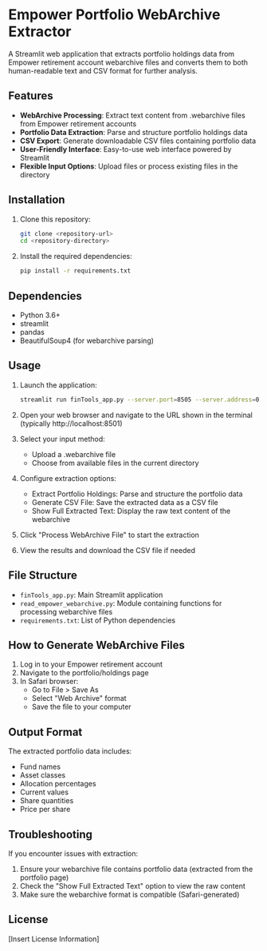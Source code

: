 # Empower Portfolio WebArchive Extractor

A Streamlit web application that extracts portfolio holdings data from Empower retirement account webarchive files and converts them to both human-readable text and CSV format for further analysis.

## Features

- **WebArchive Processing**: Extract text content from .webarchive files from Empower retirement accounts
- **Portfolio Data Extraction**: Parse and structure portfolio holdings data
- **CSV Export**: Generate downloadable CSV files containing portfolio data
- **User-Friendly Interface**: Easy-to-use web interface powered by Streamlit
- **Flexible Input Options**: Upload files or process existing files in the directory

## Installation

1. Clone this repository:
   ```bash
   git clone <repository-url>
   cd <repository-directory>
   ```

2. Install the required dependencies:
   ```bash
   pip install -r requirements.txt
   ```

## Dependencies

- Python 3.6+
- streamlit
- pandas
- BeautifulSoup4 (for webarchive parsing)

## Usage

1. Launch the application:
   ```bash
   streamlit run finTools_app.py --server.port=8505 --server.address=0.0.0.0
   ```

2. Open your web browser and navigate to the URL shown in the terminal (typically http://localhost:8501)

3. Select your input method:
   - Upload a .webarchive file
   - Choose from available files in the current directory

4. Configure extraction options:
   - Extract Portfolio Holdings: Parse and structure the portfolio data
   - Generate CSV File: Save the extracted data as a CSV file
   - Show Full Extracted Text: Display the raw text content of the webarchive

5. Click "Process WebArchive File" to start the extraction

6. View the results and download the CSV file if needed

## File Structure

- `finTools_app.py`: Main Streamlit application
- `read_empower_webarchive.py`: Module containing functions for processing webarchive files
- `requirements.txt`: List of Python dependencies

## How to Generate WebArchive Files

1. Log in to your Empower retirement account
2. Navigate to the portfolio/holdings page
3. In Safari browser:
   - Go to File > Save As
   - Select "Web Archive" format
   - Save the file to your computer

## Output Format

The extracted portfolio data includes:
- Fund names
- Asset classes
- Allocation percentages
- Current values
- Share quantities
- Price per share

## Troubleshooting

If you encounter issues with extraction:
1. Ensure your webarchive file contains portfolio data (extracted from the portfolio page)
2. Check the "Show Full Extracted Text" option to view the raw content
3. Make sure the webarchive format is compatible (Safari-generated)

## License

[Insert License Information]
